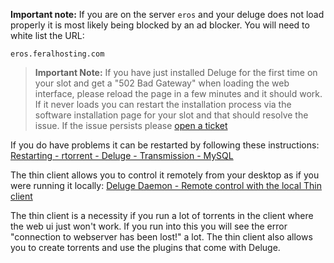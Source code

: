 
**Important note:** If you are on the server `eros` and your deluge does not load properly it is most likely being blocked by an ad blocker. You will need to white list the URL:

~~~
eros.feralhosting.com
~~~

> **Important Note:** If you have just installed Deluge for the first time on your slot and get a "502 Bad Gateway" when loading the web interface, please reload the page in a few minutes and it should work. If it never loads you can restart the installation process via the software installation page for your slot and that should resolve the issue. If  the issue persists please [open a ticket](https://www.feralhosting.com/manager/tickets/new) 

If you do have problems it can be restarted by following these instructions: [Restarting - rtorrent - Deluge - Transmission - MySQL](https://www.feralhosting.com/faq/view?question=158)

The thin client allows you to control it remotely from your desktop as if you were running it locally: [Deluge Daemon - Remote control with the local Thin client](https://www.feralhosting.com/faq/view?question=76)

The thin client is a necessity if you run a lot of torrents in the client where the web ui just won't work. If you run into this you will see the error "connection to webserver has been lost!" a lot. The thin client also allows you to create torrents and use the plugins that come with Deluge.



